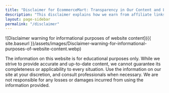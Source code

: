 ```yaml
---
title: "Disclaimer for EcommerceMart: Transparency in Our Content and Links"
description: "This disclaimer explains how we earn from affiliate links and the accuracy of our ecommerce-related content."
layout: page-sidebar
permalink: "/disclaimer"
---
```


![Disclaimer warning for informational purposes of website content]({{ site.baseurl }}/assets/images/Disclaimer-warning-for-informational-purposes-of-website-content.webp)

The information on this website is for educational purposes only. While we strive to provide accurate and up-to-date content, we cannot guarantee its completeness or applicability to every situation. Use the information on our site at your discretion, and consult professionals when necessary. We are not responsible for any losses or damages incurred from using the information provided.
